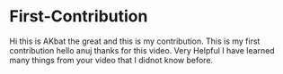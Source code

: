 # First-Contribution
Hi this is AKbat the great and this is my contribution.
This is my first contribution
hello anuj thanks for this video. Very Helpful
I have learned many things from your video that I didnot know before. 
